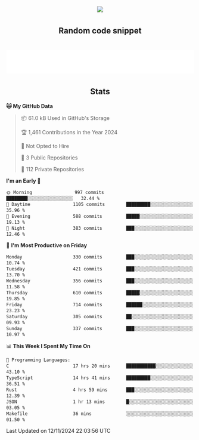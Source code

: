 <h1 align="center"><img src="https://readme-typing-svg.demolab.com?font=JetBrains+Mono&duration=3000&pause=1500&color=FE8019&center=true&multiline=true&repeat=false&random=false&width=600&height=60&lines=Welcome+to+my+page!;I'm+currently+learning+C%2C+Rust+and+C%2B%2B"></h1>

<h2 align="center">Random code snippet</h2>

<h1 align="center"><img src="assets/code_snippet.svg"></h1>

<h2 align="center">Stats</h2>

<!--START_SECTION:waka-->
**🐱 My GitHub Data** 

> 📦 61.0 kB Used in GitHub's Storage 
 > 
> 🏆 1,461 Contributions in the Year 2024
 > 
> 🚫 Not Opted to Hire
 > 
> 📜 3 Public Repositories 
 > 
> 🔑 112 Private Repositories 
 > 
**I'm an Early 🐤** 

```text
🌞 Morning                997 commits         ████████░░░░░░░░░░░░░░░░░   32.44 % 
🌆 Daytime                1105 commits        █████████░░░░░░░░░░░░░░░░   35.96 % 
🌃 Evening                588 commits         █████░░░░░░░░░░░░░░░░░░░░   19.13 % 
🌙 Night                  383 commits         ███░░░░░░░░░░░░░░░░░░░░░░   12.46 % 
```
📅 **I'm Most Productive on Friday** 

```text
Monday                   330 commits         ███░░░░░░░░░░░░░░░░░░░░░░   10.74 % 
Tuesday                  421 commits         ███░░░░░░░░░░░░░░░░░░░░░░   13.70 % 
Wednesday                356 commits         ███░░░░░░░░░░░░░░░░░░░░░░   11.58 % 
Thursday                 610 commits         █████░░░░░░░░░░░░░░░░░░░░   19.85 % 
Friday                   714 commits         ██████░░░░░░░░░░░░░░░░░░░   23.23 % 
Saturday                 305 commits         ██░░░░░░░░░░░░░░░░░░░░░░░   09.93 % 
Sunday                   337 commits         ███░░░░░░░░░░░░░░░░░░░░░░   10.97 % 
```


📊 **This Week I Spent My Time On** 

```text
💬 Programming Languages: 
C                        17 hrs 20 mins      ███████████░░░░░░░░░░░░░░   43.10 % 
TypeScript               14 hrs 41 mins      █████████░░░░░░░░░░░░░░░░   36.51 % 
Rust                     4 hrs 59 mins       ███░░░░░░░░░░░░░░░░░░░░░░   12.39 % 
JSON                     1 hr 13 mins        █░░░░░░░░░░░░░░░░░░░░░░░░   03.05 % 
Makefile                 36 mins             ░░░░░░░░░░░░░░░░░░░░░░░░░   01.50 % 
```


 Last Updated on 12/11/2024 22:03:56 UTC
<!--END_SECTION:waka-->
